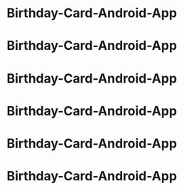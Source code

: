 # Birthday-Card-Android-App
# Birthday-Card-Android-App
# Birthday-Card-Android-App
# Birthday-Card-Android-App
# Birthday-Card-Android-App
# Birthday-Card-Android-App
